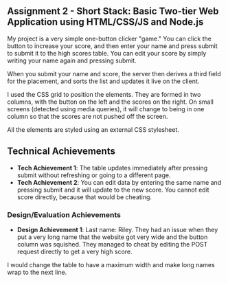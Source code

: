 ## Assignment 2 - Short Stack: Basic Two-tier Web Application using HTML/CSS/JS and Node.js  
My project is a very simple one-button clicker "game." You can click the button to increase your score, and then enter your name and press submit to submit it to the high scores table.
You can edit your score by simply writing your name again and pressing submit.

When you submit your name and score, the server then derives a third field for the placement, and sorts the list and updates it live on the client. 

I used the CSS grid to position the elements. They are formed in two columns, with the button on the left and the scores on the right.
On small screens (detected using media queries), it will change to being in one column so that the scores are not pushed off the screen.

All the elements are styled using an external CSS stylesheet. 

## Technical Achievements
- **Tech Achievement 1**: The table updates immediately after pressing submit without refreshing or going to a different page.
- **Tech Achievement 2**: You can edit data by entering the same name and pressing submit and it will update to the new score. You cannot edit score directly, because that would be cheating.

### Design/Evaluation Achievements
- **Design Achievement 1**: Last name: Riley.
They had an issue when they put a very long name that the website got very wide and the button column was squished.
They managed to cheat by editing the POST request directly to get a very high score.

I would change the table to have a maximum width and make long names wrap to the next line. 
